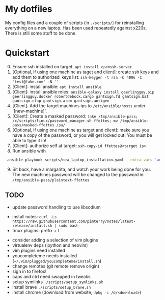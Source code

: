# My dotfiles

My config files and a couple of scripts (in `./scripts/`) for reinstalling everything on a new laptop. Has been used repeatedly against x220s. There is still some stuff to be done.

# Quickstart

0. Ensure ssh installed on target: `apt install openssh-server`
1. [Optional, if using one machine as taget and client]: create ssh keys and add them to authorized_keys list: `ssh-keygen -t rsa -b 4096 -C "test@fake.com" -N ''`
2. [Client]: install ansible: `apt install ansible`.
3. [Client]: install ansible roles: `ansible-galaxy install geerlingguy.pip geerlingguy.docker robertdebock.cargo gantsign.fd gantsign.bat gantsign.ctop gantsign.atom gantsign.antigen`
4. [Client]: Add the target machines ips to `/etc/ansible/hosts` under '[new-machine]'.
5. [Client]: Create a masked password: `take /tmp/ansible-pass; /c/scripts/linux/password_manager.sh ffettes; mv /tmp/ansible-pass/masked-ffettes /pa/`
6. [Optional, if using one machine as target and client]: make sure you have a copy of the password, or you will get locked out! You must be able to type it in!
7. [Client]: authorize self at target: `ssh-copy-id ffettes@<target ip>`
8. Run ansible with
```bash
 ansible-playbook scripts/new_laptop_installation.yaml --extra-vars 'ansible_sudo_pass=<SUDO PASS FOR NEW MACHINE>'
 ```
9. Sit back, have a margarita, and watch your work being done for you. The new machines password will be changed to the password in `/tmp/ansible-pass/plaintext-ffettes`

## TODO

* update password handling to use libsodium
<!-- * install node handler: `https://github.com/Schniz/fnm` -- forget this, use nix-packages instead -->
* install notes: `curl -Ls https://raw.githubusercontent.com/pimterry/notes/latest-release/install.sh | sudo bash`
* tmux plugins: prefix + I
<!-- * install cronjobs -->
* consider adding a selection of vim plugins
* virtualenv deps (ipython and neovim)
* vim plugins need installed
* youcompleteme needs installed (`~/.vim/plugged/youcompleteme/install.sh`)
* change remotes (git remote remove origin)
* sign in to firefox!
* caps and ctrl need swapped in tweaks
* setup symlinks `./scripts/setup_symlinks.sh`
* install brave `./scripts/setup_brave.sh`
* install chrome (download from website, `dpkg -i /d/<download>`)
